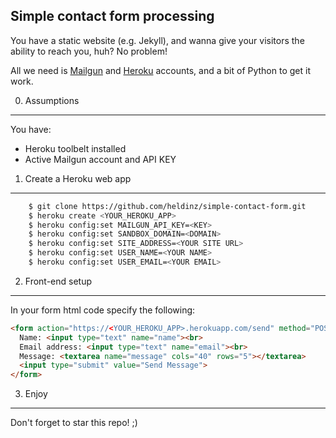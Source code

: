 Simple contact form processing
----------------------------------

You have a static website (e.g. Jekyll), and wanna give your visitors the ability to reach you, huh?
No problem!

All we need is [Mailgun](http://mailgun.com) and [Heroku](http://heroku.com) accounts, and a bit of Python to get it work.


0. Assumptions
--------------------

You have:

* Heroku toolbelt installed
* Active Mailgun account and API KEY

1. Create a Heroku web app
---------------------


```bash
    $ git clone https://github.com/heldinz/simple-contact-form.git
    $ heroku create <YOUR_HEROKU_APP>
    $ heroku config:set MAILGUN_API_KEY=<KEY>
    $ heroku config:set SANDBOX_DOMAIN=<DOMAIN>
    $ heroku config:set SITE_ADDRESS=<YOUR SITE URL>
    $ heroku config:set USER_NAME=<YOUR NAME>
    $ heroku config:set USER_EMAIL=<YOUR EMAIL>
```

2. Front-end setup
-------------------

In your form html code specify the following:

```html
<form action="https://<YOUR_HEROKU_APP>.herokuapp.com/send" method="POST">
  Name: <input type="text" name="name"><br>
  Email address: <input type="text" name="email"><br>
  Message: <textarea name="message" cols="40" rows="5"></textarea>
  <input type="submit" value="Send Message">
</form>
```


3. Enjoy
----------

Don't forget to star this repo! ;)
